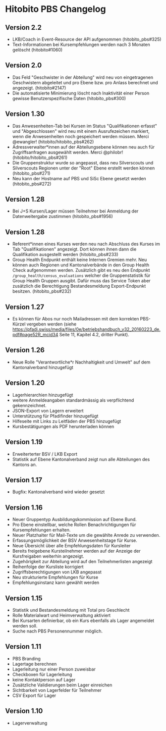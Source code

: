 # Hitobito PBS Changelog

## Version 2.2

*   LKB/Coach in Event-Resource der API aufgenommen (hitobito_pbs#325)
*   Text-Informationen bei Kursempfehlungen werden nach 3 Monaten gelöscht (hitobito#1060)

## Version 2.0

*   Das Feld "Geschwister in der Abteilung" wird neu von eingetragenen Geschwistern abgeleitet und pro Ebene bzw. pro Anlass berechnet und angezeigt. (hitobito#2147)
*   Die automatisierte Minimierung löscht nach Inaktivität einer Person gewisse Benutzerspezifische Daten (hitobito_pbs#300)

## Version 1.30

*   Das Anwesenheiten-Tab bei Kursen im Status "Qualifikationen erfasst" und "Abgeschlossen" wird neu mit einem Ausrufezeichen markiert, wenn die Anwesenheiten noch gespeichert werden müssen. Merci @ewangler! (hitobito/hitobito_pbs#262)
*   Adressverwalter\*innen auf der Abteilungsebene können neu auch für Zugriffsanfragen ausgewählt werden. Merci @philobr! (hitobito/hitobito_pbs#261)
*   Die Gruppenstruktur wurde so angepasst, dass neu Silverscouts und Silverscouts Regionen unter der "Root" Ebene erstellt werden können (hitobito_pbs#271)
*   Neu kann der Hostname auf PBS und SiSc Ebene gesetzt werden (hitobito_pbs#272)

## Version 1.28

*   Bei J+S Kursen/Lager müssen Teilnehmer bei Anmeldung der Datenweitergabe zustimmen (hitobito_pbs#1956)

## Version 1.28

*   Referent*innen eines Kurses werden neu nach Abschluss des Kurses im Tab "Qualifikationen" angezeigt. Dort können ihnen dann die Qualifikation ausgestellt werden (hitobito_pbs#233)
*   Group Health Endpunkt enthält keine Internen Gremien mehr. Neu können auch Regionen und Kantonalverbände in den Group Health Check aufgenommen werden. Zusätzlich gibt es neu den Endpunkt `/group_health/census_evaluations` welcher die Gruppenstatistik für Group Health Gruppen ausgibt. Dafür muss das Service Token aber zusätzlich die Berechtigung Bestandesmeldung Export-Endpunkt besitzen. (hitobito_pbs#232)

## Version 1.27

*   Es können für Abos nur noch Mailadressen mit dem korrekten PBS-Kürzel vergeben werden (siehe https://pfadi.swiss/media/files/0e/betriebshandbuch_v32_20160223_de.pdf#page52R_mcid34 Seite 11, Kapitel 4.2, dritter Punkt).

## Version 1.26

*   Neue Rolle "Verantwortliche*r Nachhaltigkeit und Umwelt" auf dem Kantonalverband hinzugefügt

## Version 1.20

*   Lagerhierarchien hinzugefügt
*   weitere Anmeldeangaben standardmässig als verpflichtend gekennzeichnet.
*   JSON-Export von Lagern erweitert
*   Unterstützung für Pfadifinder hinzugefügt
*   Hilfeseite mit Links zu Leitfäden der PBS hinzugefügt
*   Kursbestätigungen als PDF herunterladen können


## Version 1.19

*   Erweiterterter BSV / LKB Export
*   Statistik auf Ebene Kantonalverband zeigt nun alle Abteilungen des Kantons an.


## Version 1.17

*   Bugfix: Kantonalverband wird wieder gesetzt


## Version 1.16

*   Neuer Gruppentyp Ausbildungskommission auf Ebene Bund.
*   Pro Ebene einstellbar, welche Rollen Benachrichtigungen für Kursempfehlungen erhalten.
*   Neuer Platzhalter für Mail-Texte um die gewählte Anrede zu verwenden.
*   Erfassungsmöglichkeit der BSV Anwesenheitstage für Kurse.
*   Neue Übersicht über alle Empfehlungsdaten für Kursleiter
*   Bereits freigebene Kursteilnehmer werden auf der Anzeige der Kursfreigaben weiterhin angezeigt.
*   Zugehörigkeit zur Abteilung wird auf den Teilnehmerlisten angezeigt
*   Reihenfolge der Kursliste korrigiert
*   Zugriffsberechtigungen von LKB angepasst
*   Neu strukturierte Empfehlungen für Kurse
*   Empfehlungsinstanz kann gewählt werden


## Version 1.15

*   Statistik und Bestandesmeldung mit Total pro Geschlecht
*   Rolle Materialwart und Heimverwaltung aktiviert
*   Bei Kursarten definierbar, ob ein Kurs ebenfalls als Lager angemeldet werden soll.
*   Suche nach PBS Personennummer möglich.


## Version 1.11

*   PBS Branding
*   Lagertage berechnen
*   Lagerleitung nur einer Person zuweisbar
*   Checkboxen für Lagerleitung
*   keine Kontaktperson auf Lager
*   Zusätzliche Validierungen beim Lager einreichen
*   Sichtbarkeit von Lagerfelder für Teilnehmer
*   CSV Export für Lager


## Version 1.10

*   Lagerverwaltung
